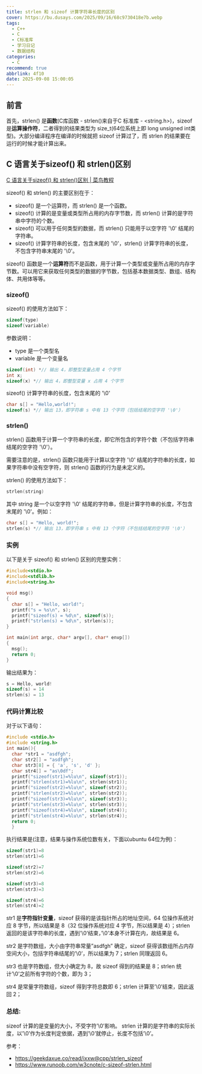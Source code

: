 ```yaml
---
title: strlen 和 sizeof 计算字符串长度的区别
cover: https://bu.dusays.com/2025/09/16/68c9730418e7b.webp
tags:
  - C++
  - C
  - C标准库
  - 学习日记
  - 数据结构
categories:
  - C
recommend: true
abbrlink: 4f10
date: 2025-09-08 15:00:05
---
```


## 前言

首先，strlen() 是**函数**(C库函数 - strlen()来自于C 标准库 - <string.h>)，sizeof 是**运算操作符**，二者得到的结果类型为 size_t(64位系统上即 long unsigned int类型)。大部分编译程序在编译的时候就把 sizeof 计算过了，而 strlen 的结果要在运行的时候才能计算出来。

## C 语言关于sizeof() 和 strlen()区别

[C 语言关于sizeof() 和 strlen()区别 | 菜鸟教程](https://www.runoob.com/w3cnote/c-sizeof-strlen.html)

sizeof() 和 strlen() 的主要区别在于：

- sizeof() 是一个运算符，而 strlen() 是一个函数。
- sizeof() 计算的是变量或类型所占用的内存字节数，而 strlen() 计算的是字符串中字符的个数。
- sizeof() 可以用于任何类型的数据，而 strlen() 只能用于以空字符 '\0' 结尾的字符串。
- sizeof() 计算字符串的长度，包含末尾的 '\0'，strlen() 计算字符串的长度，不包含字符串末尾的 '\0'。

sizeof() 函数是一个**运算符**而不是函数，用于计算一个类型或变量所占用的内存字节数。可以用它来获取任何类型的数据的字节数，包括基本数据类型、数组、结构体、共用体等等。

### sizeof()

sizeof() 的使用方法如下：

```c
sizeof(type)
sizeof(variable)
```

参数说明：

- type 是一个类型名
- variable 是一个变量名

```c
sizeof(int) *// 输出 4，即整型变量占用 4 个字节
int x;
sizeof(x) *// 输出 4，即整型变量 x 占用 4 个字节
```

sizeof()  计算字符串的长度，包含末尾的 '\0'

```c
char s[] = "Hello,world!";
sizeof(s) *// 输出 13，即字符串 s 中有 13 个字符（包括结尾的空字符 '\0'）
```

### strlen()

strlen() 函数用于计算一个字符串的长度，即它所包含的字符个数（不包括字符串结尾的空字符 '\0'）。

需要注意的是，strlen() 函数只能用于计算以空字符 '\0' 结尾的字符串的长度，如果字符串中没有空字符，则 strlen() 函数的行为是未定义的。

strlen() 的使用方法如下：

```c
strlen(string)
```

其中 string 是一个以空字符 '\0' 结尾的字符串，但是计算字符串的长度，不包含末尾的 '\0'。例如：

```c
char s[] = "Hello, world!";
strlen(s) *// 输出 13，即字符串 s 中有 13 个字符（不包括结尾的空字符 '\0'）
```

### 实例

以下是关于 sizeof() 和 strlen() 区别的完整实例：

```c
#include<stdio.h>
#include<stdlib.h>
#include<string.h>

void msg()
{
  char s[] = "Hello, world!";
  printf("s = %s\n", s);
  printf("sizeof(s) = %d\n", sizeof(s));
  printf("strlen(s) = %d\n", strlen(s));
}

int main(int argc, char* argv[], char* envp[])
{
  msg();
  return 0;
}
```

输出结果为：

```c
s = Hello, world!
sizeof(s) = 14
strlen(s) = 13
```



### 代码计算比较

对于以下语句：

```cpp
#include <stdio.h>
#include <string.h>
int main(){    
  char *str1 = "asdfgh";    
  char str2[] = "asdfgh";   
  char str3[8] = { 'a', 's', 'd' };    
  char str4[] = "as\0df";    
  printf("sizeof(str1)=%lu\n", sizeof(str1));    
  printf("strlen(str1)=%lu\n", strlen(str1));    
  printf("sizeof(str2)=%lu\n", sizeof(str2));    
  printf("strlen(str2)=%lu\n", strlen(str2));    
  printf("sizeof(str3)=%lu\n", sizeof(str3));    
  printf("strlen(str3)=%lu\n", strlen(str3));    
  printf("sizeof(str4)=%lu\n", sizeof(str4));    
  printf("strlen(str4)=%lu\n", strlen(str4));    
  return 0;
  }
```

执行结果是(注意，结果与操作系统位数有关，下面以ubuntu 64位为例)：

```cpp
sizeof(str1)=8
strlen(str1)=6

sizeof(str2)=7
strlen(str2)=6

sizeof(str3)=8
strlen(str3)=3

sizeof(str4)=6
strlen(str4)=2
```

str1 是**字符指针变量**，sizeof 获得的是该指针所占的地址空间，64 位操作系统对应 8 字节，所以结果是 8（32 位操作系统对应 4 字节，所以结果是 4）；strlen 返回的是该字符串的长度，遇到’\0’结束，’\0’本身不计算在内，故结果是 6。

str2 是字符数组，大小由字符串常量”asdfgh” 确定，sizeof 获得该数组所占内存空间大小，包括字符串结尾的’\0’，所以结果为 7；strlen 同理返回 6。

str3 也是字符数组，但大小确定为 8，故 sizeof 得到的结果是 8；strlen 统计’\0’之前所有字符的个数，即为 3；

str4 是常量字符数组，sizeof 得到字符总数即 6；strlen 计算至’\0’结束，因此返回 2；

### 总结:

sizeof 计算的是变量的大小，不受字符’\0’影响。
strlen 计算的是字符串的实际长度，以’\0’作为长度判定依据，遇到’\0’就停止，长度不包括’\0’。


参考：

- https://geekdaxue.co/read/ixxw@cpp/strlen_sizeof
- https://www.runoob.com/w3cnote/c-sizeof-strlen.html